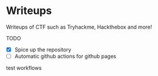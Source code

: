 # Writeups
Writeups of CTF such as Tryhackme, Hackthebox and more!

TODO
- [x] Spice up the repository
- [ ] Automatic github actions for github pages

test workflows